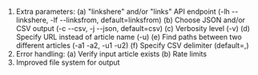 1. Extra parameters:
    (a) "linkshere" and/or "links" API endpoint (-lh --linkshere, -lf --linksfrom, default=linksfrom)
    (b) Choose JSON and/or CSV output (-c --csv, -j --json, default=csv)
    (c) Verbosity level (-v)
    (d) Specify URL instead of article name (-u)
    (e) Find paths between two different articles (-a1 -a2, -u1 -u2)
    (f) Specify CSV delimiter (default=,)
2. Error handling:
    (a) Verify input article exists
    (b) Rate limits
3. Improved file system for output